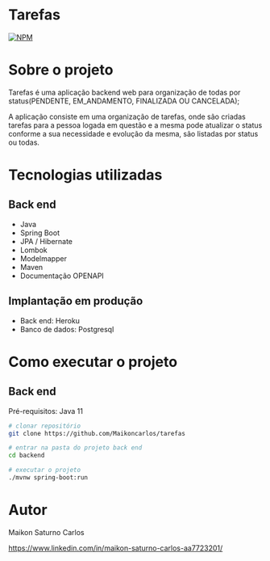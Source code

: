 # Tarefas 
[![NPM](https://img.shields.io/npm/l/react)](https://github.com/Maikoncarlos/tarefas/blob/mestre/LICENSE) 

# Sobre o projeto

Tarefas é uma aplicação backend web para organização de todas por status(PENDENTE, EM_ANDAMENTO, FINALIZADA OU CANCELADA);

A aplicação consiste em uma organização de tarefas, onde são criadas tarefas para a pessoa logada em questão e a mesma pode atualizar o status conforme a sua necessidade e evolução da mesma, são listadas por status ou todas.

# Tecnologias utilizadas
## Back end
- Java
- Spring Boot
- JPA / Hibernate
- Lombok
- Modelmapper
- Maven
- Documentação OPENAPI

## Implantação em produção
- Back end: Heroku
- Banco de dados: Postgresql

# Como executar o projeto
## Back end
Pré-requisitos: Java 11

```bash
# clonar repositório
git clone https://github.com/Maikoncarlos/tarefas

# entrar na pasta do projeto back end
cd backend

# executar o projeto
./mvnw spring-boot:run
```

# Autor

Maikon Saturno Carlos

https://www.linkedin.com/in/maikon-saturno-carlos-aa7723201/

